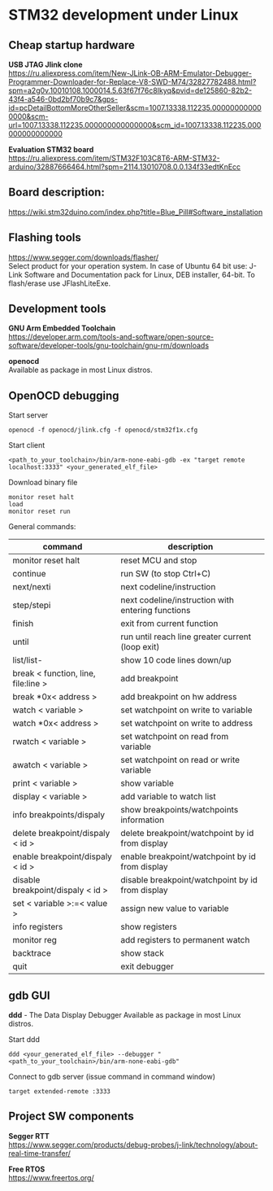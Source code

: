 # STM32 development under Linux

## Cheap startup hardware

**USB JTAG Jlink clone** <br/>
https://ru.aliexpress.com/item/New-JLink-OB-ARM-Emulator-Debugger-Programmer-Downloader-for-Replace-V8-SWD-M74/32827782488.html?spm=a2g0v.10010108.1000014.5.63f67f76c8Ikyq&pvid=de125860-82b2-43f4-a546-0bd2bf70b9c7&gps-id=pcDetailBottomMoreOtherSeller&scm=1007.13338.112235.000000000000000&scm-url=1007.13338.112235.000000000000000&scm_id=1007.13338.112235.000000000000000

**Evaluation STM32 board** <br/>
https://ru.aliexpress.com/item/STM32F103C8T6-ARM-STM32-arduino/32887666464.html?spm=2114.13010708.0.0.134f33edtKnEcc

## Board description:

https://wiki.stm32duino.com/index.php?title=Blue_Pill#Software_installation

## Flashing tools

https://www.segger.com/downloads/flasher/ <br/>
Select product for your operation system. In case of Ubuntu 64 bit use: 
J-Link Software and Documentation pack for Linux, DEB installer, 64-bit.
To flash/erase use JFlashLiteExe.

## Development tools

**GNU Arm Embedded Toolchain** <br/>
https://developer.arm.com/tools-and-software/open-source-software/developer-tools/gnu-toolchain/gnu-rm/downloads

**openocd** <br/>
Available as package in most Linux distros.

## OpenOCD debugging

Start server

    openocd -f openocd/jlink.cfg -f openocd/stm32f1x.cfg

Start client

    <path_to_your_toolchain>/bin/arm-none-eabi-gdb -ex "target remote localhost:3333" <your_generated_elf_file>

Download binary file

    monitor reset halt
    load
    monitor reset run

General commands:

| command                              | description                                       |
|--------------------------------------|---------------------------------------------------|
| monitor reset halt                   | reset MCU and stop                                |
| continue                             | run SW (to stop Ctrl+C)                           |
| next/nexti                           | next codeline/instruction                         |
| step/stepi                           | next codeline/instruction with entering functions |
| finish                               | exit from current function                        |
| until                                | run until reach line greater current (loop exit)  |
| list/list-                           | show 10 code lines down/up                        |
| break < function, line, file:line >  | add breakpoint                                    |
| break *0x< address >                 | add breakpoint on hw address                      |
| watch < variable >                   | set watchpoint on write to variable               |
| watch *0x< address >                 | set watchpoint on write to address                |
| rwatch < variable >                  | set watchpoint on read from variable              |
| awatch < variable >                  | set watchpoint on read or write variable          |
| print < variable >                   | show variable                                     |
| display < variable >                 | add variable to watch list                        |
| info breakpoints/dispaly             | show breakpoints/watchpoints information          |
| delete breakpoint/dispaly < id >     | delete breakpoint/watchpoint by id from display   |
| enable breakpoint/dispaly < id >     | enable breakpoint/watchpoint by id from display   |
| disable breakpoint/dispaly < id >    | disable breakpoint/watchpoint by id from display  |
| set < variable >:=< value >          | assign new value to variable                      |
| info registers                       | show registers                                    |
| monitor reg                          | add registers to permanent watch                  |
| backtrace                            | show stack                                        |
| quit                                 | exit debugger                                     |

## gdb GUI

**ddd** - The Data Display Debugger
Available as package in most Linux distros.

Start ddd

    ddd <your_generated_elf_file> --debugger "<path_to_your_toolchain>/bin/arm-none-eabi-gdb"

Connect to gdb server (issue command in command window)

    target extended-remote :3333

## Project SW components

**Segger RTT** <br/>
https://www.segger.com/products/debug-probes/j-link/technology/about-real-time-transfer/

**Free RTOS** <br/>
https://www.freertos.org/
